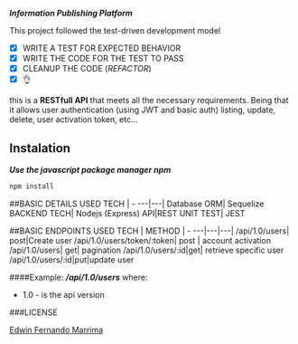 ***Information Publishing Platform***


This project followed the test-driven development model
- [X] WRITE A TEST FOR EXPECTED BEHAVIOR
- [X] WRITE THE CODE FOR THE TEST TO PASS
- [X] CLEANUP THE CODE (*REFACTOR*) 
- [X] :ok_hand:

this is a **RESTfull API** that meets all the necessary requirements. Being that it allows user authentication (using JWT and basic auth) listing, update, delete, user activation token, etc...
## Instalation
***Use the javascript package manager npm***
```bash
npm install
```
##BASIC DETAILS
USED TECH | -
---|---|
Database ORM| Sequelize
BACKEND TECH| Nodejs (Express)
API|REST
UNIT TEST| JEST

##BASIC ENDPOINTS
USED TECH | METHOD | -
---|---|---|
/api/1.0/users| post|Create user
/api/1.0/users/token/:token| post | account activation
/api/1.0/users| get| pagination
/api/1.0/users/:id|get| retrieve specific user
/api/1.0/users/:id|put|update user

####Example: ***/api/1.0/users***
where: 
- 1.0  - is the api version


###LICENSE


[Edwin Fernando Marrima](https://mz.linkedin.com/in/edwin-marrima-18046019b/)
